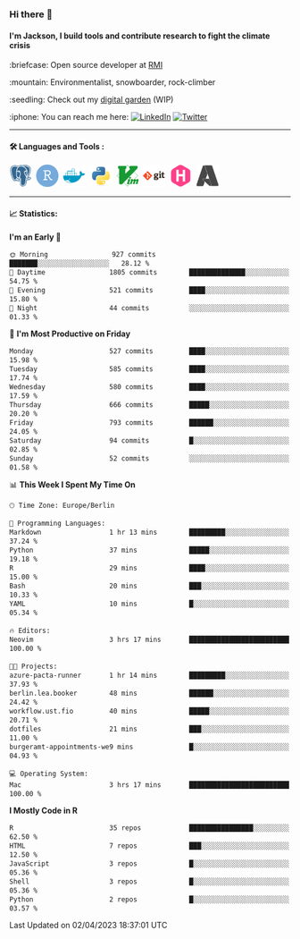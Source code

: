 ### Hi there :wave:
#### I'm Jackson, I build tools and contribute research to fight the climate crisis
<p> :briefcase: Open source developer at <a href="https://rmi.org/" alt="RMI">RMI</a></p>
<p> :mountain: Environmentalist, snowboarder, rock-climber</p>
<p> :seedling: Check out my <a href="https://jdhoffa.github.io/" alt="digital garden">digital garden</a> (WIP) </p>

<p>
:iphone: You can reach me here:
<a href="https://www.linkedin.com/in/jackson-hoffart/"><img src="https://img.shields.io/badge/LinkedIn-0A66C2?logo=linkedin&logoColor=fff&style=flat-square" alt="LinkedIn"/></a>
<a href="https://twitter.com/jdhoffart"><img src="https://img.shields.io/badge/Twitter-1D9BF0?logo=twitter&logoColor=fff&style=flat-square" alt="Twitter"/></a>
</p>

---

#### :hammer_and_wrench: Languages and Tools :
<div>
 <a href="https://www.postgresql.org/"><img src="https://github.com/devicons/devicon/blob/master/icons/postgresql/postgresql-plain.svg" title="postgresql" **alt="postgresql" width="40" height="40"/></a>&nbsp;
 <a href="https://posit.co/downloads/"><img src="https://github.com/devicons/devicon/blob/master/icons/rstudio/rstudio-plain.svg" title="rstudio" **alt="RStudio" width="40" height="40"/></a>&nbsp;
 <a href="https://www.docker.com/"><img src="https://github.com/devicons/devicon/blob/master/icons/docker/docker-plain.svg" title="docker" **alt="docker" width="40" height="40"/></a>&nbsp;
 <a href="https://www.python.org/"><img src="https://github.com/devicons/devicon/blob/master/icons/python/python-original.svg" title="python" **alt="python" width="40" height="40"/></a>&nbsp; 
 <a href="https://www.vim.org/"><img src="https://github.com/devicons/devicon/blob/master/icons/vim/vim-plain.svg" title="vim" **alt="vim" width="40" height="40"/></a>&nbsp;
 <a href="https://git-scm.com/"><img src="https://github.com/devicons/devicon/blob/master/icons/git/git-original-wordmark.svg" title="git" **alt="git" width="40" height="40"/></a>&nbsp;
 <a href="https://gohugo.io/"><img src="https://github.com/devicons/devicon/blob/master/icons/hugo/hugo-plain.svg" title="hugo" **alt="hugo" width="40" height="40"/></a>&nbsp;
 <a href="https://azure.microsoft.com/"><img src="https://github.com/devicons/devicon/blob/master/icons/azure/azure-plain.svg" title="azure" **alt="azure" width="40" height="40"/></a>
</div>

---
  
  

#### :chart_with_upwards_trend: Statistics:

 
<!--START_SECTION:waka-->
**I'm an Early 🐤** 

```text
🌞 Morning                927 commits         ███████░░░░░░░░░░░░░░░░░░   28.12 % 
🌆 Daytime                1805 commits        ██████████████░░░░░░░░░░░   54.75 % 
🌃 Evening                521 commits         ████░░░░░░░░░░░░░░░░░░░░░   15.80 % 
🌙 Night                  44 commits          ░░░░░░░░░░░░░░░░░░░░░░░░░   01.33 % 
```
📅 **I'm Most Productive on Friday** 

```text
Monday                   527 commits         ████░░░░░░░░░░░░░░░░░░░░░   15.98 % 
Tuesday                  585 commits         ████░░░░░░░░░░░░░░░░░░░░░   17.74 % 
Wednesday                580 commits         ████░░░░░░░░░░░░░░░░░░░░░   17.59 % 
Thursday                 666 commits         █████░░░░░░░░░░░░░░░░░░░░   20.20 % 
Friday                   793 commits         ██████░░░░░░░░░░░░░░░░░░░   24.05 % 
Saturday                 94 commits          █░░░░░░░░░░░░░░░░░░░░░░░░   02.85 % 
Sunday                   52 commits          ░░░░░░░░░░░░░░░░░░░░░░░░░   01.58 % 
```


📊 **This Week I Spent My Time On** 

```text
🕑︎ Time Zone: Europe/Berlin

💬 Programming Languages: 
Markdown                 1 hr 13 mins        █████████░░░░░░░░░░░░░░░░   37.24 % 
Python                   37 mins             █████░░░░░░░░░░░░░░░░░░░░   19.18 % 
R                        29 mins             ████░░░░░░░░░░░░░░░░░░░░░   15.00 % 
Bash                     20 mins             ███░░░░░░░░░░░░░░░░░░░░░░   10.33 % 
YAML                     10 mins             █░░░░░░░░░░░░░░░░░░░░░░░░   05.34 % 

🔥 Editors: 
Neovim                   3 hrs 17 mins       █████████████████████████   100.00 % 

🐱‍💻 Projects: 
azure-pacta-runner       1 hr 14 mins        █████████░░░░░░░░░░░░░░░░   37.93 % 
berlin.lea.booker        48 mins             ██████░░░░░░░░░░░░░░░░░░░   24.42 % 
workflow.ust.fio         40 mins             █████░░░░░░░░░░░░░░░░░░░░   20.71 % 
dotfiles                 21 mins             ███░░░░░░░░░░░░░░░░░░░░░░   11.00 % 
burgeramt-appointments-we9 mins              █░░░░░░░░░░░░░░░░░░░░░░░░   04.93 % 

💻 Operating System: 
Mac                      3 hrs 17 mins       █████████████████████████   100.00 % 
```

**I Mostly Code in R** 

```text
R                        35 repos            ████████████████░░░░░░░░░   62.50 % 
HTML                     7 repos             ███░░░░░░░░░░░░░░░░░░░░░░   12.50 % 
JavaScript               3 repos             █░░░░░░░░░░░░░░░░░░░░░░░░   05.36 % 
Shell                    3 repos             █░░░░░░░░░░░░░░░░░░░░░░░░   05.36 % 
Python                   2 repos             █░░░░░░░░░░░░░░░░░░░░░░░░   03.57 % 
```




 Last Updated on 02/04/2023 18:37:01 UTC
<!--END_SECTION:waka-->
